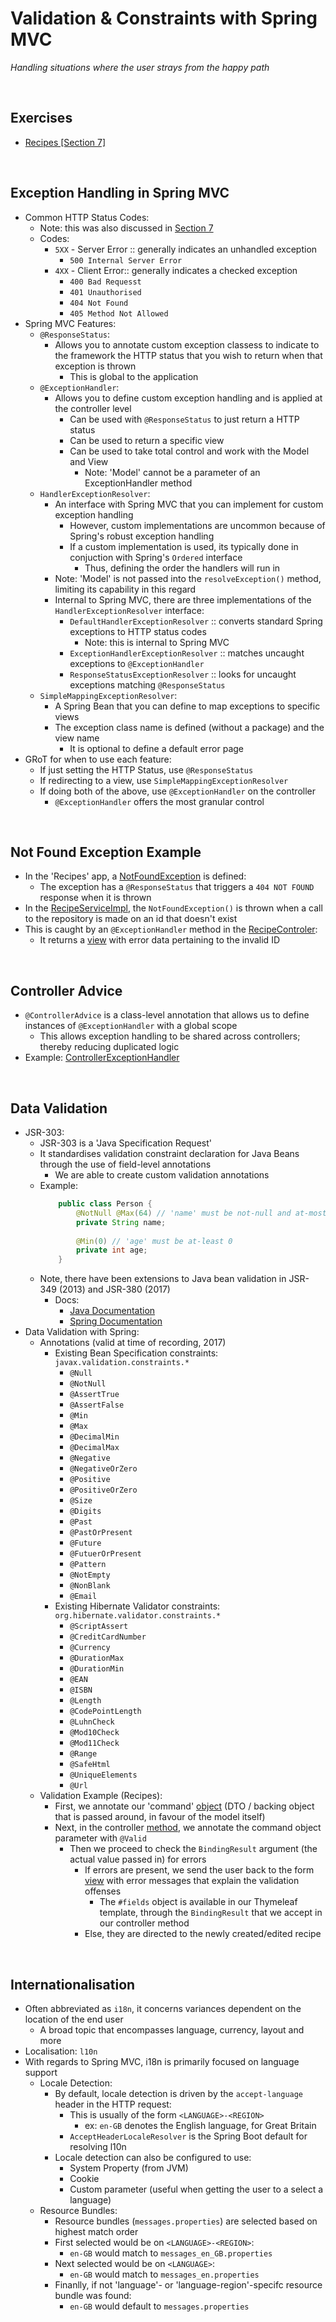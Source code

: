 # Validation & Constraints with Spring MVC
*Handling situations where the user strays from the happy path*

<br>

## Exercises
* [Recipes [Section 7]](../07-spring-mvc-web-dev/exercises/recipes)

<br>

## Exception Handling in Spring MVC
* Common HTTP Status Codes:
    * Note: this was also discussed in [Section 7](https://github.com/JRSmiffy/spring/tree/main/content/07-spring-mvc-web-dev)
    * Codes:
        * `5XX` - Server Error :: generally indicates an unhandled exception
            * `500 Internal Server Error`
        * `4XX` - Client Error:: generally indicates a checked exception
            * `400 Bad Requesst`
            * `401 Unauthorised`
            * `404 Not Found`
            * `405 Method Not Allowed`
* Spring MVC Features:
    * `@ResponseStatus`:
        * Allows you to annotate custom exception classess to indicate to the framework the HTTP status that you wish to return when that exception is thrown
            * This is global to the application
    * `@ExceptionHandler`:
        * Allows you to define custom exception handling and is applied at the controller level
            * Can be used with `@ResponseStatus` to just return a HTTP status
            * Can be used to return a specific view
            * Can be used to take total control and work with the Model and View
                * Note: 'Model' cannot be a parameter of an ExceptionHandler method
    * `HandlerExceptionResolver`:
        * An interface with Spring MVC that you can implement for custom exception handling
            * However, custom implementations are uncommon because of Spring's robust exception handling
            * If a custom implementation is used, its typically done in conjuction with Spring's `Ordered` interface
                * Thus, defining the order the handlers will run in
        * Note: 'Model' is not passed into the `resolveException()` method, limiting its capability in this regard
        * Internal to Spring MVC, there are three implementations of the `HandlerExceptionResolver` interface:
            * `DefaultHandlerExceptionResolver` :: converts standard Spring exceptions to HTTP status codes
                * Note: this is internal to Spring MVC
            * `ExceptionHandlerExceptionResolver` :: matches uncaught exceptions to `@ExceptionHandler`
            * `ResponseStatusExceptionResolver` :: looks for uncaught exceptions matching `@ResponseStatus`
    * `SimpleMappingExceptionResolver`:
        * A Spring Bean that you can define to map exceptions to specific views
        * The exception class name is defined (without a package) and the view name
            * It is optional to define a default error page
* GRoT for when to use each feature:
    * If just setting the HTTP Status, use `@ResponseStatus`
    * If redirecting to a view, use `SimpleMappingExceptionResolver`
    * If doing both of the above, use `@ExceptionHandler` on the controller
        * `@ExceptionHandler` offers the most granular control 

<br>

## Not Found Exception Example
* In the 'Recipes' app, a [NotFoundException](../07-spring-mvc-web-dev/exercises/recipes/src/main/java/com/jrsmiffy/springguru/recipes/exception/NotFoundException.java) is defined:
    * The exception has a `@ResponseStatus` that triggers a `404 NOT FOUND` response when it is thrown
* In the [RecipeServiceImpl](../07-spring-mvc-web-dev/exercises/recipes/src/main/java/com/jrsmiffy/springguru/recipes/service/RecipeServiceImpl.java), the `NotFoundException()` is thrown when a call to the repository is made on an id that doesn't exist
* This is caught by an `@ExceptionHandler` method in the [RecipeControler](../07-spring-mvc-web-dev/exercises/recipes/src/main/java/com/jrsmiffy/springguru/recipes/controller/RecipeController.java):
    * It returns a [view](../07-spring-mvc-web-dev/exercises/recipes/src/main/resources/templates/not-found-error.html) with error data pertaining to the invalid ID

<br>

## Controller Advice
* `@ControllerAdvice` is a class-level annotation that allows us to define instances of `@ExceptionHandler` with a global scope
    * This allows exception handling to be shared across controllers; thereby reducing duplicated logic
* Example: [ControllerExceptionHandler](../07-spring-mvc-web-dev/exercises/recipes/src/main/java/com/jrsmiffy/springguru/recipes/controller/ControllerExceptionHandler.java)

<br>

## Data Validation
* JSR-303:
    * JSR-303 is a 'Java Specification Request'
    * It standardises validation constraint declaration for Java Beans through the use of field-level annotations
        * We are able to create custom validation annotations
    * Example:
        ```java
            public class Person {
                @NotNull @Max(64) // 'name' must be not-null and at-most 64 characters
                private String name;
                
                @Min(0) // 'age' must be at-least 0
                private int age;
            }
        ```
    * Note, there have been extensions to Java bean validation in JSR-349 (2013) and JSR-380 (2017)
        * Docs:
            * [Java Documentation](https://beanvalidation.org/1.0/spec/#d0e32)
            * [Spring Documentation](https://docs.spring.io/spring-framework/docs/3.0.0.RC1/reference/html/ch05s07.html)
* Data Validation with Spring:
    * Annotations (valid at time of recording, 2017)
        * Existing Bean Specification constraints: `javax.validation.constraints.*`
            * `@Null`
            * `@NotNull`
            * `@AssertTrue`
            * `@AssertFalse`
            * `@Min`
            * `@Max`
            * `@DecimalMin`
            * `@DecimalMax`
            * `@Negative`
            * `@NegativeOrZero`
            * `@Positive`
            * `@PositiveOrZero`
            * `@Size`
            * `@Digits`
            * `@Past`
            * `@PastOrPresent`
            * `@Future`
            * `@FutuerOrPresent`
            * `@Pattern`
            * `@NotEmpty`
            * `@NonBlank`
            * `@Email`
        * Existing Hibernate Validator constraints: `org.hibernate.validator.constraints.*`
            * `@ScriptAssert`
            * `@CreditCardNumber`
            * `@Currency`
            * `@DurationMax`
            * `@DurationMin`
            * `@EAN`
            * `@ISBN`
            * `@Length`
            * `@CodePointLength`
            * `@LuhnCheck`
            * `@Mod10Check`
            * `@Mod11Check`
            * `@Range`
            * `@SafeHtml`
            * `@UniqueElements`
            * `@Url`
    * Validation Example (Recipes):
        * First, we annotate our 'command' [object](../07-spring-mvc-web-dev/exercises/recipes/src/main/java/com/jrsmiffy/springguru/recipes/command/RecipeCommand.java) (DTO / backing object that is passed around, in favour of the model itself)
        * Next, in the controller [method](../07-spring-mvc-web-dev/exercises/recipes/src/main/java/com/jrsmiffy/springguru/recipes/controller/RecipeController.java), we annotate the command object parameter with `@Valid`
            * Then we proceed to check the `BindingResult` argument (the actual value passed in) for errors
                * If errors are present, we send the user back to the form [view](../07-spring-mvc-web-dev/exercises/recipes/src/main/resources/templates/recipe/recipe-form.html) with error messages that explain the validation offenses
                    * The `#fields` object is available in our Thymeleaf template, through the `BindingResult` that we accept in our controller method
                * Else, they are directed to the newly created/edited recipe

<br>

## Internationalisation
* Often abbreviated as `i18n`, it concerns variances dependent on the location of the end user
    * A broad topic that encompasses language, currency, layout and more
* Localisation: `l10n`
* With regards to Spring MVC, i18n is primarily focused on language support
    * Locale Detection:
        * By default, locale detection is driven by the `accept-language` header in the HTTP request:
            * This is usually of the form `<LANGUAGE>-<REGION>`
                * ex: `en-GB` denotes the English language, for Great Britain
            * `AcceptHeaderLocaleResolver` is the Spring Boot default for resolving l10n
        * Locale detection can also be configured to use:
            * System Property (from JVM)
            * Cookie
            * Custom parameter (useful when getting the user to a select a language) 
    * Resource Bundles:
        * Resource bundles (`messages.properties`) are selected based on highest match order
        * First selected would be on `<LANGUAGE>-<REGION>`:
            * `en-GB` would match to `messages_en_GB.properties`
        * Next selected would be on `<LANGUAGE>`:
            * `en-GB` would match to `messages_en.properties`
        * Finanlly, if not 'language'- or 'language-region'-specifc resource bundle was found:
            * `en-GB` would default to `messages.properties`